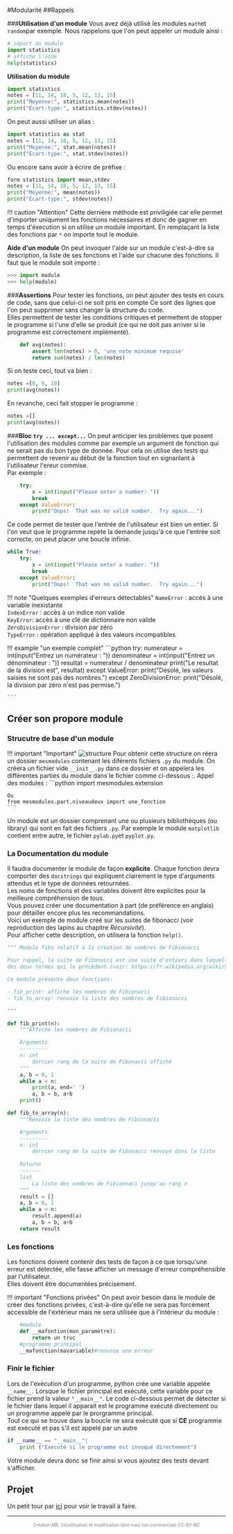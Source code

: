 #Modularité
##Rappels

###**Utilisation d'un module**
 Vous avez déjà utilisé les modules `math`et `random`par exemple. Nous rappelons que l'on peut appeler un module ainsi :
```python
# import du module
import statistics
# affiche l'aide
help(statistics)
```  

**Utilisation du module**    
```python
import statistics
notes = [11, 14, 18, 5, 12, 13, 15]
print("Moyenne:", statistics.mean(notes))
print("Écart-type:", statistics.stdev(notes))
```

On peut aussi utiliser un alias :    

```python
import statistics as stat
notes = [11, 14, 18, 5, 12, 13, 15]
print("Moyenne:", stat.mean(notes))
print("Écart-type:", stat.stdev(notes))
```

Ou encore sans avoir à écrire de préfixe :

```python
form statistics import mean,stdev
notes = [11, 14, 18, 5, 12, 13, 15]
print("Moyenne:", mean(notes))
print("Écart-type:", stdev(notes))
```
!!! caution "Attention"
	Cette dernière méthode est priviligiée car elle permet d'importer uniqument les fonctions nécessaires et donc de gagner en temps d'éxecution si on utilise un module important. En remplaçant la liste des fonctions par `*` on importe tout le module.  

**Aide d'un module**
On peut invoquer l'aide sur un module c'est-à-dire sa description, la liste de ses fonctions et l'aide sur chacune des fonctions. Il faut que le module soit importé :  
```python
>>> import module
>>> help(module)
```  

###**Assertions**
Pour tester les fonctions, on peut ajouter des tests en cours de code, sans que celui-ci ne soit pris en compte Ce sont des lignes que l'on peut supprimer sans changer la structure du code.  
Elles permettent de tester les conditions critiques et permettent de stopper le programme si l'une d'elle se produit (ce qui ne doit pas arriver si le programme est correctement implémenté).
``` python
	def avg(notes):
    	assert len(notes) > 0, 'une note minimum requise'
     	return sum(notes) / len(notes)
```
Si on teste ceci, tout va bien :
```python
notes =[8, 9, 10]
print(avg(notes))
```
En revanche, ceci fait stopper le programme :
```python
notes =[]
print(avg(notes))
```

###**Bloc `try ... except...`**
On peut anticiper les problèmes que posent l'utilisation des modules comme par exemple un argument de fonction qui ne serait pas du bon type de donnée.
Pour cela on utilise des tests qui permettent de revenir au début de la fonction tout en signanlant à l'utilisateur l'ereur commise.  
Par exemple :
```python
    try:
        x = int(input("Please enter a number: "))
        break
    except ValueError:
        print("Oops!  That was no valid number.  Try again...")

```
Ce code permet de tester que l'entrée de l'utilisateur est bien un entier. Si l'on veut que le programme repète la demande jusqu'à ce que l'entrée soit correcte, on peut placer une boucle infinie.
```python
while True:
    try:
        x = int(input("Please enter a number: "))
        break
    except ValueError:
        print("Oops!  That was no valid number.  Try again...")

```

!!! note "Quelques exemples d'erreurs détectables"
	`NameError` : accès à une variable inexistante  
	`IndexError` : accès à un indice non valide  
	`KeyError`: accès à une clé de dictionnaire non valide  
	`ZeroDivisionError` : division par zéro  
	`TypeError` : opération appliqué à des valeurs incompatibles  


!!! example "un exemple complet"
	```python
		try:
	    	numerateur = int(input("Entrez un numérateur : "))
	    	denominateur = int(input("Entrez un dénominateur : "))
	    	resultat = numerateur / denominateur
	    	print("Le resultat de la division est", resultat)
		except ValueError:
			print("Désolé, les valeurs saisies ne sont pas des nombres.")
		except ZeroDivisionError:
	    	print("Désolé, la division par zéro n'est pas permise.")
	
	```

## Créer son propore module
### Strucutre de base d'un module

!!! important "Important"
    ![structure](img/structure.PNG)
    Pour obtenir cette structure on réera un dossier `mesmodules` contenant les diférents fichiers `.py` du module. On créera un fichier vide `__init__.py` dans ce dossier et on appelera les différentes parties du module dans le fichier comme ci-dessous :.
    Appel des modules :
    ```python
    import mesmodules.extension

    Ou 
    from mesmodules.part.niveaudeux import une_fonction
    ```



Un module est un dossier comprenant une ou plusieurs bibliothèques (ou library) qui sont en fait des fichiers `.py`.  Par exemple le module `matplotlib` contient entre autre, le fichier `pylab.py`et `pyplot.py`.  

### **La Documentation du module**
Il faudra documenter le module de façon **explicite**. Chaque fonction devra comporter des `docstrings` qui expliquent clairement le type d'arguments attendus et le type de données retournées.  
Les noms de fonctions et des variables doivent être explicites pour la meilleure compréhension de tous.   
Vous pouvez créer une documentation à part (de préférence en anglais) pour détailler encore plus les recommandations.  
Voici un exemple de module créé sur les suites de fibonacci (voir reproduction des lapins au chapitre *Récursivité*).  
Pour afficher cette description, on utilisera la fonction `help()`.  

```python
""" Module fibo relatif à la création de nombres de Fibionacci

Pour rappel, la suite de Fibonacci est une suite d'entiers dans laquelle chaque terme est la somme 
des deux termes qui le précèdent.(voir: https://fr.wikipedia.org/wiki/Suite_de_Fibonacci)

Ce module présente deux fonctions:

- fib_print: affiche les nombres de Fibionacii
- fib_to_array: renvoie la liste des nombres de Fibionacci

"""

def fib_print(n):
    """Affiche les nombres de Fibionacii

    Arguments
    ---------
    n: int
        dernier rang de la suite de Fibonacci affiché
    """
    a, b = 0, 1
    while a < n:
        print(a, end=' ')
        a, b = b, a+b
    print()

def fib_to_array(n):
    """Renvoie la liste des nombres de Fibionacii

    Arguments
    ---------
    n: int
        dernier rang de la suite de Fibonacci renvoyé dans la liste
    
    Returns
    -------
    list
        La liste des nombres de Fibionnaci jusqu'au rang n
    """
    result = []
    a, b = 0, 1
    while a < n:
        result.append(a)
        a, b = b, a+b
    return result

```
### **Les fonctions**  

Les fonctions doivent contenir des tests de façon à ce que lorsqu'une erreur est détectée, elle fasse afficher un message d'erreur compréhensible par l'utilisateur.  
Elles doivent être documentées précisement.

!!! important "Fonctions privées"
    On peut avoir besoin dans le module de créer des fonctions privées, c'est-à-dire qu'elle ne sera pas forcément accessible de l'extérieur mais ne sera utilisée que à l'intérieur du module : 

```python
    #module
    def __mafontion(mon_paramètre):
        return un truc
    #programme principal
    __mafonction(mavariable)#renvoie une erreur

```  
### **Finir le fichier**
Lors de l'exécution d'un programme, python crée une variable appelée `__name__`. Lorsque le fichier principal est exécuté, cette variable pour ce fichier prend la valeur `"__main__"`. Le code ci-dessous permet de détecter si le fichier dans lequel il apparait est le programme exécuté directement ou un programme appelé par le prorgramme principal.  
Tout ce qui se trouve dans la boucle ne sera exécuté que si **CE** programme est exécuté et pas s'il est appelé par un autre 
```python
if __name__ == "__main__":
    print ("Executé si le programme est invoqué directement")

```  
Votre module devra donc se finir ainsi si vous ajoutez des tests devant s'afficher.


## Projet
Un petit tour par [ici](projet_modularite.html) pour voir le travail à faire.

---
<p style="text-align: center; color:gray; font-size: 10px;">
Création MB. (ré)utilisation et modification libre mais non commerciale CC-BY-NC
</p>